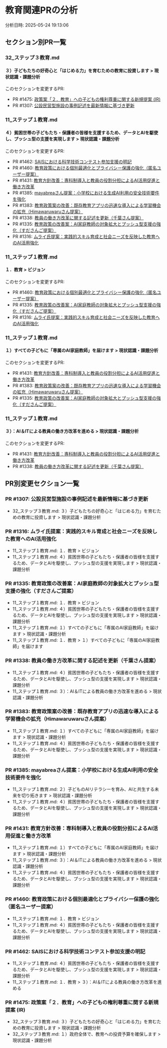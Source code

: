 # 教育関連PRの分析

分析日時: 2025-05-24 19:13:06

## セクション別PR一覧

### 32_ステップ３教育.md
#### ３）子どもたちの好奇心と「はじめる力」を育むための教育に投資します > 現状認識・課題分析
このセクションを変更するPR:
- PR #1475: [政策案「２．教育」への子どもの権利尊重に関する新規提案 (IR)](https://github.com/team-mirai/policy/pull/1475)
- PR #1307: [公設民営型施設の事例記述を最新情報に基づき更新](https://github.com/team-mirai/policy/pull/1307)

### 11_ステップ１教育.md
#### ４）貧困世帯の子どもたち・保護者の皆様を支援するため、データとAIを駆使し、プッシュ型の支援を実現します > 現状認識・課題分析
このセクションを変更するPR:
- PR #1462: [SAISにおける科学技術コンテスト参加支援の明記](https://github.com/team-mirai/policy/pull/1462)
- PR #1460: [教育政策における個別最適化とプライバシー保護の強化（匿名ユーザー提案）](https://github.com/team-mirai/policy/pull/1460)
- PR #1431: [教育方針改善：専科制導入と教員の役割分担によるAI活用促進と働き方改革](https://github.com/team-mirai/policy/pull/1431)
- PR #1385: [mayabreaさん提案：小学校における生成AI利用の安全技術要件を強化](https://github.com/team-mirai/policy/pull/1385)
- PR #1383: [教育政策案の改善：既存教育アプリの迅速な導入による学習機会の拡充（Himawaruwaruさん提案）](https://github.com/team-mirai/policy/pull/1383)
- PR #1338: [教員の働き方改革に関する記述を更新（千葉さん提案）](https://github.com/team-mirai/policy/pull/1338)
- PR #1335: [教育政策の改善案：AI家庭教師の対象拡大とプッシュ型支援の強化（すださんご提案）](https://github.com/team-mirai/policy/pull/1335)
- PR #1316: [ムライ氏提案：実践的スキル育成と社会ニーズを反映した教育へのAI活用強化](https://github.com/team-mirai/policy/pull/1316)

### 11_ステップ１教育.md
#### １．教育 > ビジョン
このセクションを変更するPR:
- PR #1460: [教育政策における個別最適化とプライバシー保護の強化（匿名ユーザー提案）](https://github.com/team-mirai/policy/pull/1460)
- PR #1335: [教育政策の改善案：AI家庭教師の対象拡大とプッシュ型支援の強化（すださんご提案）](https://github.com/team-mirai/policy/pull/1335)
- PR #1316: [ムライ氏提案：実践的スキル育成と社会ニーズを反映した教育へのAI活用強化](https://github.com/team-mirai/policy/pull/1316)

### 11_ステップ１教育.md
#### １）すべての子どもに「専属のAI家庭教師」を届けます > 現状認識・課題分析
このセクションを変更するPR:
- PR #1431: [教育方針改善：専科制導入と教員の役割分担によるAI活用促進と働き方改革](https://github.com/team-mirai/policy/pull/1431)
- PR #1383: [教育政策案の改善：既存教育アプリの迅速な導入による学習機会の拡充（Himawaruwaruさん提案）](https://github.com/team-mirai/policy/pull/1383)
- PR #1335: [教育政策の改善案：AI家庭教師の対象拡大とプッシュ型支援の強化（すださんご提案）](https://github.com/team-mirai/policy/pull/1335)

### 11_ステップ１教育.md
#### ３）：AI＆ITによる教員の働き方改革を進める > 現状認識・課題分析
このセクションを変更するPR:
- PR #1431: [教育方針改善：専科制導入と教員の役割分担によるAI活用促進と働き方改革](https://github.com/team-mirai/policy/pull/1431)
- PR #1338: [教員の働き方改革に関する記述を更新（千葉さん提案）](https://github.com/team-mirai/policy/pull/1338)

## PR別変更セクション一覧

### PR #1307: 公設民営型施設の事例記述を最新情報に基づき更新
- 32_ステップ３教育.md: ３）子どもたちの好奇心と「はじめる力」を育むための教育に投資します > 現状認識・課題分析

### PR #1316: ムライ氏提案：実践的スキル育成と社会ニーズを反映した教育へのAI活用強化
- 11_ステップ１教育.md: １．教育 > ビジョン
- 11_ステップ１教育.md: ４）貧困世帯の子どもたち・保護者の皆様を支援するため、データとAIを駆使し、プッシュ型の支援を実現します > 現状認識・課題分析

### PR #1335: 教育政策の改善案：AI家庭教師の対象拡大とプッシュ型支援の強化（すださんご提案）
- 11_ステップ１教育.md: １．教育 > ビジョン
- 11_ステップ１教育.md: ４）貧困世帯の子どもたち・保護者の皆様を支援するため、データとAIを駆使し、プッシュ型の支援を実現します > 現状認識・課題分析
- 11_ステップ１教育.md: １）すべての子どもに「専属のAI家庭教師」を届けます > 現状認識・課題分析
- 11_ステップ１教育.md: １．教育 > １）すべての子どもに「専属のAI家庭教師」を届けます

### PR #1338: 教員の働き方改革に関する記述を更新（千葉さん提案）
- 11_ステップ１教育.md: ４）貧困世帯の子どもたち・保護者の皆様を支援するため、データとAIを駆使し、プッシュ型の支援を実現します > 現状認識・課題分析
- 11_ステップ１教育.md: ３）：AI＆ITによる教員の働き方改革を進める > 現状認識・課題分析

### PR #1383: 教育政策案の改善：既存教育アプリの迅速な導入による学習機会の拡充（Himawaruwaruさん提案）
- 11_ステップ１教育.md: １）すべての子どもに「専属のAI家庭教師」を届けます > 現状認識・課題分析
- 11_ステップ１教育.md: ４）貧困世帯の子どもたち・保護者の皆様を支援するため、データとAIを駆使し、プッシュ型の支援を実現します > 現状認識・課題分析

### PR #1385: mayabreaさん提案：小学校における生成AI利用の安全技術要件を強化
- 11_ステップ１教育.md: ２）子どものAIリテラシーを育み、AIと共生する未来を切り拓きます > 現状認識・課題分析
- 11_ステップ１教育.md: ４）貧困世帯の子どもたち・保護者の皆様を支援するため、データとAIを駆使し、プッシュ型の支援を実現します > 現状認識・課題分析

### PR #1431: 教育方針改善：専科制導入と教員の役割分担によるAI活用促進と働き方改革
- 11_ステップ１教育.md: １）すべての子どもに「専属のAI家庭教師」を届けます > 現状認識・課題分析
- 11_ステップ１教育.md: ３）：AI＆ITによる教員の働き方改革を進める > 現状認識・課題分析
- 11_ステップ１教育.md: ４）貧困世帯の子どもたち・保護者の皆様を支援するため、データとAIを駆使し、プッシュ型の支援を実現します > 現状認識・課題分析

### PR #1460: 教育政策における個別最適化とプライバシー保護の強化（匿名ユーザー提案）
- 11_ステップ１教育.md: １．教育 > ビジョン
- 11_ステップ１教育.md: ４）貧困世帯の子どもたち・保護者の皆様を支援するため、データとAIを駆使し、プッシュ型の支援を実現します > 現状認識・課題分析

### PR #1462: SAISにおける科学技術コンテスト参加支援の明記
- 11_ステップ１教育.md: ４）貧困世帯の子どもたち・保護者の皆様を支援するため、データとAIを駆使し、プッシュ型の支援を実現します > 現状認識・課題分析
- 11_ステップ１教育.md: １．教育 > ３）：AI＆ITによる教員の働き方改革を進める

### PR #1475: 政策案「２．教育」への子どもの権利尊重に関する新規提案 (IR)
- 32_ステップ３教育.md: ３）子どもたちの好奇心と「はじめる力」を育むための教育に投資します > 現状認識・課題分析
- 32_ステップ３教育.md: １）政府全体で、教育への投資予算を確保します > 現状認識・課題分析

